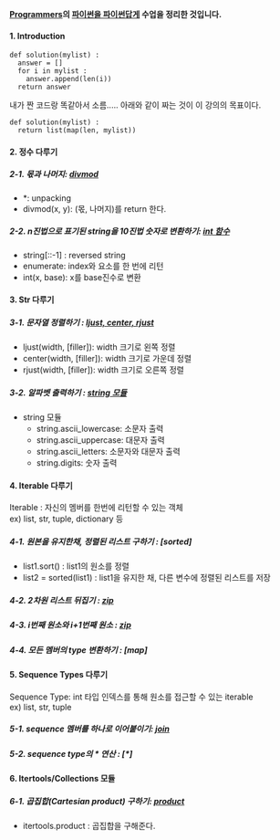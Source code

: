 **[Programmers]의 [파이썬을 파이썬답게] 수업을 정리한 것입니다.**

[Programmers]: https://programmers.co.kr/
[파이썬을 파이썬답게]: https://programmers.co.kr/learn/courses/4008


#### 1. Introduction
```
def solution(mylist) :
  answer = []
  for i in mylist :
    answer.append(len(i))
  return answer
```
내가 짠 코드랑 똑같아서 소름.....
아래와 같이 짜는 것이 이 강의의 목표이다. 

```
def solution(mylist) :
  return list(map(len, mylist))
```


#### 2. 정수 다루기
##### 2-1. 몫과 나머지: [divmod]
  * \*: unpacking
  * divmod(x, y): (몫, 나머지)를 return 한다. 
##### 2-2. n진법으로 표기된 string을 10진법 숫자로 변환하기: [int 함수]
  * string\[::-1\] : reversed string
  * enumerate: index와 요소를 한 번에 리턴
  * int(x, base): x를 base진수로 변환

[divmod]: https://github.com/kim-ji-youn/tutorials/blob/main/Python/divmod.md
[int 함수]: https://github.com/kim-ji-youn/tutorials/blob/main/Python/int.md

#### 3. Str 다루기
##### 3-1. 문자열 정렬하기 : [ljust, center, rjust]
* ljust(width, \[filler\]): width 크기로 왼쪽 정렬
* center(width, \[filler\]): width 크기로 가운데 정렬
* rjust(width, \[filler\]): width 크기로 오른쪽 정렬

##### 3-2. 알파벳 출력하기 : [string 모듈]
* string 모듈
    * string.ascii_lowercase: 소문자 출력
    * string.ascii_uppercase: 대문자 출력
    * string.ascii_letters: 소문자와 대문자 출력
    * string.digits: 숫자 출력

[ljust, center, rjust]: https://github.com/kim-ji-youn/tutorials/blob/main/Python/rjust_center_ljust.md
[string 모듈]: https://github.com/kim-ji-youn/tutorials/blob/main/Python/string_module.md

#### 4. Iterable 다루기
Iterable : 자신의 멤버를 한번에 리턴할 수 있는 객체    
ex) list, str, tuple, dictionary 등
##### 4-1. 원본을 유지한채, 정렬된 리스트 구하기 : [sorted]
* list1.sort() : list1의 원소를 정렬
* list2 = sorted(list1) : list1을 유지한 채, 다른 변수에 정렬된 리스트를 저장

##### 4-2. 2차원 리스트 뒤집기 : [zip]
##### 4-3. i번째 원소와 i+1번째 원소 : [zip]
##### 4-4. 모든 멤버의 type 변환하기 : [map]


[zip]:
[map]:

#### 5. Sequence Types 다루기
Sequence Type: int 타입 인덱스를 통해 원소를 접근할 수 있는 iterable    
ex) list, str, tuple
##### 5-1. sequence 멤버를 하나로 이어붙이기: [join]
##### 5-2. sequence type의 * 연산 : [\*]

[join]:
[\*]: 

#### 6. Itertools/Collections 모듈
##### 6-1. 곱집합(Cartesian product) 구하기: [product]
* itertools.product : 곱집합을 구해준다. 


[product]: https://github.com/kim-ji-youn/tutorials/blob/main/Python/product.md



